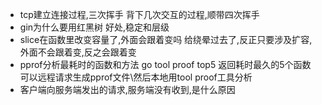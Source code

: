 * tcp建立连接过程,三次挥手
背下几次交互的过程,顺带四次挥手
* gin为什么要用红黑树
好处,稳定和层级
* slice在函数里改变容量了,外面会跟着变吗
给绕晕过去了,反正只要涉及扩容,外面不会跟着变,反之会跟着变
* pprof分析最耗时的函数和方法
go tool proof top5
返回耗时最久的5个函数
可以远程请求生成pprof文件\然后本地用tool proof工具分析
* 客户端向服务端发出的请求,服务端没有收到,是什么原因
